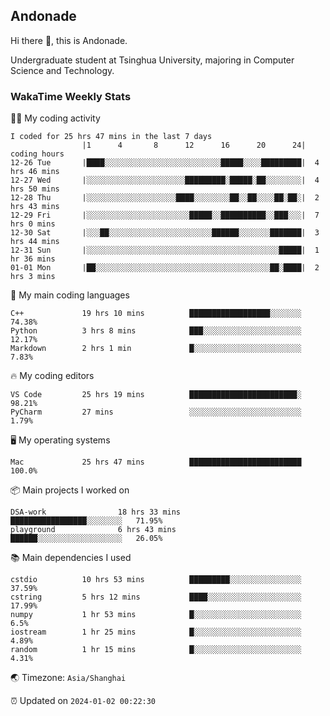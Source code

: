 ## Andonade

Hi there 👋, this is Andonade.

Undergraduate student at Tsinghua University, majoring in Computer Science and Technology.

### WakaTime Weekly Stats

🧑‍💻 My coding activity 

```text
I coded for 25 hrs 47 mins in the last 7 days
          		|1      4       8      12      16      20      24|	coding hours
12-26 Tue		|████░░░░░░░░░░░░░░░░░░░░░░░░░░█████░░░░█████████|	4 hrs 46 mins
12-27 Wed		|░░░░░░░░░░░░░░░░░░░░░░█████████░█████░██░░░░░░░░|	4 hrs 50 mins
12-28 Thu		|░░░░░░░░░░░░░░░░░░░░████░░░░░░░░██░░██░░░░██░██░|	2 hrs 43 mins
12-29 Fri		|░░░░░░░░░░░░░░░░░░░░░░░█████░░██████████░░███░░░|	7 hrs 0 mins
12-30 Sat		|░░░██░░░░░░░░░░░░░░░░░░░░░░░██████░░░░░░░███████|	3 hrs 44 mins
12-31 Sun		|░░░░░░░░░░░░░░░░░░░░░░░░░░░░░░░░░░░░░░░░░░░█████|	1 hr 36 mins
01-01 Mon		|██░░░░░░░░░░░░░░░░░░░░░░░░░░░░░░░░░░░░░░░██░████|	2 hrs 3 mins
```

🌱 My main coding languages 

```text
C++            	19 hrs 10 mins      	██████████████████░░░░░░░	74.38%
Python         	3 hrs 8 mins        	███░░░░░░░░░░░░░░░░░░░░░░	12.17%
Markdown       	2 hrs 1 min         	█░░░░░░░░░░░░░░░░░░░░░░░░	7.83%
```

🔥 My coding editors 

```text
VS Code        	25 hrs 19 mins      	████████████████████████░	98.21%
PyCharm        	27 mins             	░░░░░░░░░░░░░░░░░░░░░░░░░	1.79%
```

🖥️ My operating systems 

```text
Mac            	25 hrs 47 mins      	█████████████████████████	100.0%
```

📦 Main projects I worked on 

```text
DSA-work            	18 hrs 33 mins      	█████████████████░░░░░░░░	71.95%
playground          	6 hrs 43 mins       	██████░░░░░░░░░░░░░░░░░░░	26.05%
```

📚 Main dependencies I used 

```text
cstdio         	10 hrs 53 mins      	█████████░░░░░░░░░░░░░░░░	37.59%
cstring        	5 hrs 12 mins       	████░░░░░░░░░░░░░░░░░░░░░	17.99%
numpy          	1 hr 53 mins        	█░░░░░░░░░░░░░░░░░░░░░░░░	6.5%
iostream       	1 hr 25 mins        	█░░░░░░░░░░░░░░░░░░░░░░░░	4.89%
random         	1 hr 15 mins        	█░░░░░░░░░░░░░░░░░░░░░░░░	4.31%
```

🌏 Timezone: `Asia/Shanghai`

⏰ Updated on `2024-01-02 00:22:30`